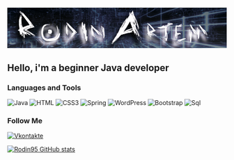 ![Header](https://github.com/Rodin95/Rodin95/blob/master/assets/header%20for%20github.png)

## Hello, i'm a beginner Java developer

### Languages and Tools

![Java](https://img.shields.io/badge/-Java-111624?style=for-the-badge&logo=java&logoColor=FFFFFF)
![HTML](https://img.shields.io/badge/-HTML5-111624?style=for-the-badge&logo=HTML5&logoColor=E96228)
![CSS3](https://img.shields.io/badge/-CSS3-111624?style=for-the-badge&logo=CSS3&logoColor=20A4D2)
![Spring](https://img.shields.io/badge/-FRAMEWORK-111624?style=for-the-badge&logo=Spring&logoColor=6AAD3D)
![WordPress](https://img.shields.io/badge/-WordPress-111624?style=for-the-badge&logo=WordPress&logoColor=6AAD3D)
![Bootstrap](https://img.shields.io/badge/-Bootstrap-111624?style=for-the-badge&logo=Bootstrap&logoColor=6F10EE)
![Sql](https://img.shields.io/badge/-Sql-111624?style=for-the-badge&logo=mysql&logoColor=007979)

### Follow Me

[![Vkontakte](https://img.shields.io/badge/-Vkontakte-111624?style=for-the-badge&logo=VK&logoColor=007979)](https://vk.com/artemrodin95)

[![Rodin95 GitHub stats](https://github-readme-stats.vercel.app/api?username=Rodin95&show_icons=true&theme=dark)](https://github.com/Rodin95/github-readme-stats)